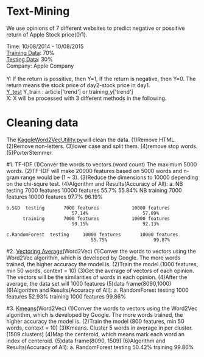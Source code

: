 # Text-Mining
  We use opinions of 7 different websites to predict negative or possitive return of Apple Stock price(0/1).
  
  Time: 10/08/2014 - 10/08/2015 <br />
  [Training Data](https://github.com/Alexzhibin/Text-Mining/blob/master/train_trend_1.csv): 70% <br />
  [Testing Data](https://github.com/Alexzhibin/Text-Mining/blob/master/test_trend_1.csv): 30%<br />
  Company: Apple Company<br />
  <br />
  Y: If the return is possitive, then Y=1, If the return is negative, then Y=0. The return means the stock price of day2-stock price in day1.
  <br />
  [Y_test](https://github.com/Alexzhibin/Text-Mining/blob/master/y_trend_1.csv)
  Y_train : article['trend'] or training_y['trend']
  <br />
  X: X will be processed with 3 different methods in the following. 


# Cleaning data
  The [KaggleWord2VecUtility.py](https://github.com/Alexzhibin/Text-Mining/blob/master/KaggleWord2VecUtility.py)will clean the data. 
  (1)Remove HTML. (2)Remove non-letters. (3)lower case and split them. (4)remove stop words. (5)PorterStemmer. 
  
  
#1. TF-IDF 
  (1)Conver the words to vectors.(word count) The maximum 5000 words.
  (2)TF-IDF will make 20000 features based on 5000 words and n-gram range would be (1 ~ 3).
  (3)Reduce the dimensions to 10000 depending on the chi-squre test. 
  (4)Algorithm and Results(Accuracy of All): 
    a. NB  testing       7000 features            10000 features
                            55.7%                     55.84%
       NB  training      7000 features            10000 features
                            97.7%                     96.19%
    
    b.SGD  testing       7000 features            10000 features
                            57.14%                    57.89%
          training       7000 features            10000 features 
                            99.15%                    92.13%
    
    c.RandomForest  testing     10000 features       10000 features
                                   55.75%                 99.87%
                                   
    
#2. [Vectoring Average](https://github.com/Alexzhibin/Text-Mining/blob/master/Get_averge_Word2vec.ipynb)(Word2Vec)
  (1)Conver the words to vectors using the Word2Vec algorithm, which is developed by Google. The more words trained, the higher accuracy the model is.
  (2)Train the model (1000 features, min 50 words, context = 10)
  (3)Get the average of vectors of each opinion. The vectors will be the similarities of words in each opinion.
  (4)After the average, the data set will 1000 features 
  (5)data frame(8090,1000) 
  (6)Algorithm and Results(Accuracy of All):
   a. RandomForest  testing      1000 features   52.93%
                    training     1000 features   99.86%
                    
#3. [Kmeans](https://github.com/Alexzhibin/Text-Mining/blob/master/KMeans-Word2vec.ipynb)(Word2Vec)
  (1)Conver the words to vectors using the Word2Vec algorithm, which is developed by Google. The more words trained, the higher accuracy the model is.
  (2)Train the model (800 features, min 50 words, context = 10)
  (3)Kmeans. Cluster 5 words in average in per cluster. (1509 clusters)
  (4)Map the centeroid, which means mark each word an index of centeroid.
  (5)data frame(8090, 1509)
  (6)Algorithm and Results(Accuracy of All):
   a. RandomForest     testing      50.42% 
                       training     99.86%
    
    
    
    
  
